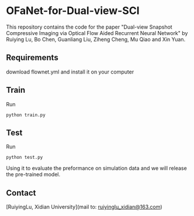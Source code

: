 # OFaNet-for-Dual-view-SCI
This repository contains the code for the paper "Dual-view Snapshot Compressive Imaging via Optical Flow Aided Recurrent Neural Network" by Ruiying Lu, Bo Chen, Guanliang Liu, Ziheng Cheng, Mu Qiao and Xin Yuan.

## Requirements
download flownet.yml and install it on your computer 


## Train
Run
```
python train.py
```

## Test
Run
```
python test.py
```
Using it to evaluate the preformance on simulation data and we will release the pre-trained model.

## Contact
[RuiyingLu, Xidian University](mail to: ruiyinglu_xidian@163.com) 

